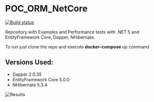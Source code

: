 
# POC_ORM_NetCore

[![Build status](https://ci.appveyor.com/api/projects/status/hkxyt649lmc61w5m?svg=true)](https://ci.appveyor.com/project/thiagoloureiro/poc-orm-netcore)

Repository with Examples and Performance tests with .NET 5 and EntityFramework Core, Dapper, NHibernate.

To run just clone the repo and execute **docker-compose** up command

## Versions Used:
- Dapper 2.0.35
- EntityFramework Core 5.0.0
- NHibernate 5.3.4

![Results](https://raw.githubusercontent.com/thiagoloureiro/POC_ORM_NetCore/master/Capturar.PNG)
